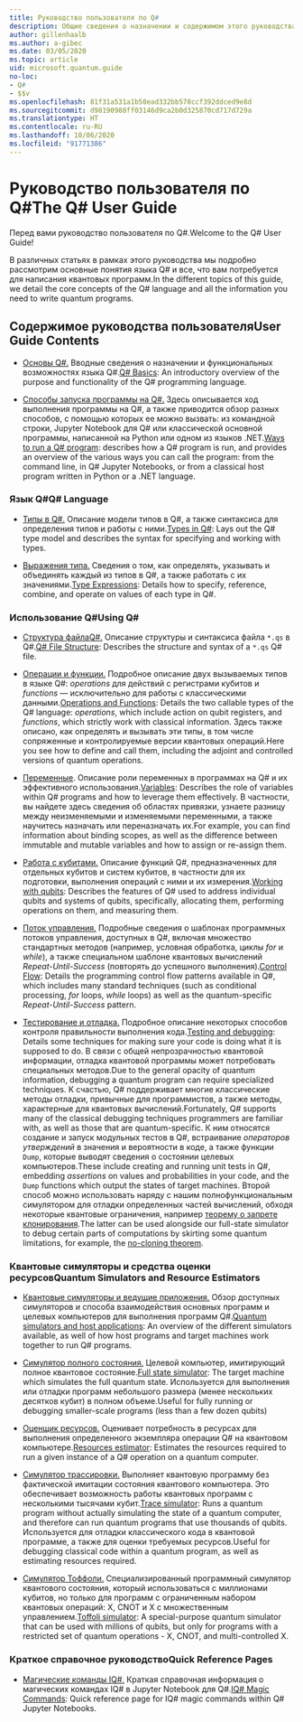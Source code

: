 ```yaml
---
title: Руководство пользователя по Q#
description: Общие сведения о назначении и содержимом этого руководства пользователя
author: gillenhaalb
ms.author: a-gibec
ms.date: 03/05/2020
ms.topic: article
uid: microsoft.quantum.guide
no-loc:
- Q#
- $$v
ms.openlocfilehash: 81f31a531a1b50ead332bb578ccf392ddced9e8d
ms.sourcegitcommit: d98190988ff03146d9ca2b0d325870cd717d729a
ms.translationtype: HT
ms.contentlocale: ru-RU
ms.lasthandoff: 10/06/2020
ms.locfileid: "91771386"
---
```

# <a name="the-no-locq-user-guide"></a><span data-ttu-id="72810-103">Руководство пользователя по Q#</span><span class="sxs-lookup"><span data-stu-id="72810-103">The Q# User Guide</span></span>

<span data-ttu-id="72810-104">Перед вами руководство пользователя по Q#.</span><span class="sxs-lookup"><span data-stu-id="72810-104">Welcome to the Q# User Guide!</span></span> 

<span data-ttu-id="72810-105">В различных статьях в рамках этого руководства мы подробно рассмотрим основные понятия языка Q# и все, что вам потребуется для написания квантовых программ.</span><span class="sxs-lookup"><span data-stu-id="72810-105">In the different topics of this guide, we detail the core concepts of the Q# language and all the information you need to write quantum programs.</span></span>

## <a name="user-guide-contents"></a><span data-ttu-id="72810-106">Содержимое руководства пользователя</span><span class="sxs-lookup"><span data-stu-id="72810-106">User Guide Contents</span></span>

- <span data-ttu-id="72810-107">[Основы Q#.](xref:microsoft.quantum.guide.basics) Вводные сведения о назначении и функциональных возможностях языка Q#.</span><span class="sxs-lookup"><span data-stu-id="72810-107">[Q# Basics](xref:microsoft.quantum.guide.basics): An introductory overview of the purpose and functionality of the Q# programming language.</span></span> 

- <span data-ttu-id="72810-108">[Способы запуска программы на Q#.](xref:microsoft.quantum.guide.host-programs) Здесь описывается ход выполнения программы на Q#, а также приводится обзор разных способов, с помощью которых ее можно вызвать: из командной строки, Jupyter Notebook для Q# или классической основной программы, написанной на Python или одном из языков .NET.</span><span class="sxs-lookup"><span data-stu-id="72810-108">[Ways to run a Q# program](xref:microsoft.quantum.guide.host-programs): describes how a Q# program is run, and provides an overview of the various ways you can call the program: from the command line, in Q# Jupyter Notebooks, or from a classical host program written in Python or a .NET language.</span></span>

### <a name="no-locq-language"></a><span data-ttu-id="72810-109">Язык Q#</span><span class="sxs-lookup"><span data-stu-id="72810-109">Q# Language</span></span>

- <span data-ttu-id="72810-110">[Типы в Q#.](xref:microsoft.quantum.guide.types) Описание модели типов в Q#, а также синтаксиса для определения типов и работы с ними.</span><span class="sxs-lookup"><span data-stu-id="72810-110">[Types in Q#](xref:microsoft.quantum.guide.types): Lays out the Q# type model and describes the syntax for specifying and working with types.</span></span>

- <span data-ttu-id="72810-111">[Выражения типа.](xref:microsoft.quantum.guide.expressions) Сведения о том, как определять, указывать и объединять каждый из типов в Q#, а также работать с их значениями.</span><span class="sxs-lookup"><span data-stu-id="72810-111">[Type Expressions](xref:microsoft.quantum.guide.expressions): Details how to specify, reference, combine, and operate on values of each type in Q#.</span></span> 

### <a name="using-no-locq"></a><span data-ttu-id="72810-112">Использование Q#</span><span class="sxs-lookup"><span data-stu-id="72810-112">Using Q#</span></span>

- <span data-ttu-id="72810-113">[Структура файлаQ#.](xref:microsoft.quantum.guide.filestructure) Описание структуры и синтаксиса файла `*.qs` в Q#.</span><span class="sxs-lookup"><span data-stu-id="72810-113">[Q# File Structure](xref:microsoft.quantum.guide.filestructure): Describes the structure and syntax of a `*.qs` Q# file.</span></span>

- <span data-ttu-id="72810-114">[Операции и функции.](xref:microsoft.quantum.guide.operationsfunctions) Подробное описание двух вызываемых типов в языке Q#: *operations* для действий с регистрами кубитов и *functions* — исключительно для работы с классическими данными.</span><span class="sxs-lookup"><span data-stu-id="72810-114">[Operations and Functions](xref:microsoft.quantum.guide.operationsfunctions): Details the two callable types of the Q# language: *operations*, which include action on qubit registers, and *functions*, which strictly work with classical information.</span></span> 
    <span data-ttu-id="72810-115">Здесь также описано, как определять и вызывать эти типы, в том числе сопряженные и контролируемые версии квантовых операций.</span><span class="sxs-lookup"><span data-stu-id="72810-115">Here you see how to define and call them, including the adjoint and controlled versions of quantum operations.</span></span>

- <span data-ttu-id="72810-116">[Переменные](xref:microsoft.quantum.guide.variables). Описание роли переменных в программах на Q# и их эффективного использования.</span><span class="sxs-lookup"><span data-stu-id="72810-116">[Variables](xref:microsoft.quantum.guide.variables): Describes the role of variables within Q# programs and how to leverage them effectively.</span></span> 
    <span data-ttu-id="72810-117">В частности, вы найдете здесь сведения об областях привязки, узнаете разницу между неизменяемыми и изменяемыми переменными, а также научитесь назначать или переназначать их.</span><span class="sxs-lookup"><span data-stu-id="72810-117">For example, you can find information about binding scopes, as well as the difference between immutable and mutable variables and how to assign or re-assign them.</span></span>

- <span data-ttu-id="72810-118">[Работа с кубитами.](xref:microsoft.quantum.guide.qubits) Описание функций Q#, предназначенных для отдельных кубитов и систем кубитов, в частности для их подготовки, выполнения операций с ними и их измерения.</span><span class="sxs-lookup"><span data-stu-id="72810-118">[Working with qubits](xref:microsoft.quantum.guide.qubits): Describes the features of Q# used to address individual qubits and systems of qubits, specifically, allocating them, performing operations on them, and measuring them.</span></span> 

- <span data-ttu-id="72810-119">[Поток управления.](xref:microsoft.quantum.guide.controlflow) Подробные сведения о шаблонах программных потоков управления, доступных в Q#, включая множество стандартных методов (например, условная обработка, циклы *for* и *while*), а также специальном шаблоне квантовых вычислений *Repeat-Until-Success* (повторять до успешного выполнения).</span><span class="sxs-lookup"><span data-stu-id="72810-119">[Control Flow](xref:microsoft.quantum.guide.controlflow): Details the programming control flow patterns available in Q#, which includes many standard techniques (such as conditional processing, *for* loops, *while* loops) as well as the quantum-specific *Repeat-Until-Success* pattern.</span></span>

- <span data-ttu-id="72810-120">[Тестирование и отладка.](xref:microsoft.quantum.guide.testingdebugging) Подробное описание некоторых способов контроля правильности выполнения кода.</span><span class="sxs-lookup"><span data-stu-id="72810-120">[Testing and debugging](xref:microsoft.quantum.guide.testingdebugging): Details some techniques for making sure your code is doing what it is supposed to do.</span></span> 
    <span data-ttu-id="72810-121">В связи с общей непрозрачностью квантовой информации, отладка квантовой программы может потребовать специальных методов.</span><span class="sxs-lookup"><span data-stu-id="72810-121">Due to the general opacity of quantum information, debugging a quantum program can require specialized techniques.</span></span> 
    <span data-ttu-id="72810-122">К счастью, Q# поддерживает многие классические методы отладки, привычные для программистов, а также методы, характерные для квантовых вычислений.</span><span class="sxs-lookup"><span data-stu-id="72810-122">Fortunately, Q# supports many of the classical debugging techniques programmers are familiar with, as well as those that are quantum-specific.</span></span> <span data-ttu-id="72810-123">К ним относятся создание и запуск модульных тестов в Q#, встраивание *операторов утверждений* в значения и вероятности в коде, а также функции `Dump`, которые выводят сведения о состоянии целевых компьютеров.</span><span class="sxs-lookup"><span data-stu-id="72810-123">These include creating and running unit tests in Q#, embedding *assertions* on values and probabilities in your code, and the `Dump` functions which output the states of target machines.</span></span> 
    <span data-ttu-id="72810-124">Второй способ можно использовать наряду с нашим полнофункциональным симулятором для отладки определенных частей вычислений, обходя некоторые квантовые ограничения, например [теорему о запрете клонирования](xref:microsoft.quantum.concepts.pauli).</span><span class="sxs-lookup"><span data-stu-id="72810-124">The latter can be used alongside our full-state simulator to debug certain parts of computations by skirting some quantum limitations, for example, the [no-cloning theorem](xref:microsoft.quantum.concepts.pauli).</span></span>

### <a name="quantum-simulators-and-resource-estimators"></a><span data-ttu-id="72810-125">Квантовые симуляторы и средства оценки ресурсов</span><span class="sxs-lookup"><span data-stu-id="72810-125">Quantum Simulators and Resource Estimators</span></span>

- <span data-ttu-id="72810-126">[Квантовые симуляторы и ведущие приложения.](xref:microsoft.quantum.machines) Обзор доступных симуляторов и способа взаимодействия основных программ и целевых компьютеров для выполнения программ Q#.</span><span class="sxs-lookup"><span data-stu-id="72810-126">[Quantum simulators and host applications](xref:microsoft.quantum.machines): An overview of the different simulators available, as well of how host programs and target machines work together to run Q# programs.</span></span>

- <span data-ttu-id="72810-127">[Симулятор полного состояния.](xref:microsoft.quantum.machines.full-state-simulator) Целевой компьютер, имитирующий полное квантовое состояние.</span><span class="sxs-lookup"><span data-stu-id="72810-127">[Full state simulator](xref:microsoft.quantum.machines.full-state-simulator): The target machine which simulates the full quantum state.</span></span> <span data-ttu-id="72810-128">Используется для выполнения или отладки программ небольшого размера (менее нескольких десятков кубит) в полном объеме.</span><span class="sxs-lookup"><span data-stu-id="72810-128">Useful for fully running or debugging smaller-scale programs (less than a few dozen qubits)</span></span>

- <span data-ttu-id="72810-129">[Оценщик ресурсов.](xref:microsoft.quantum.machines.resources-estimator) Оценивает потребность в ресурсах для выполнения определенного экземпляра операции Q# на квантовом компьютере.</span><span class="sxs-lookup"><span data-stu-id="72810-129">[Resources estimator](xref:microsoft.quantum.machines.resources-estimator): Estimates the resources required to run a given instance of a Q# operation on a quantum computer.</span></span>

- <span data-ttu-id="72810-130">[Симулятор трассировки.](xref:microsoft.quantum.machines.qc-trace-simulator.intro) Выполняет квантовую программу без фактической имитации состояния квантового компьютера. Это обеспечивает возможность работы квантовых программ с несколькими тысячами кубит.</span><span class="sxs-lookup"><span data-stu-id="72810-130">[Trace simulator](xref:microsoft.quantum.machines.qc-trace-simulator.intro): Runs a quantum program without actually simulating the state of a quantum computer, and therefore can run quantum programs that use thousands of qubits.</span></span> <span data-ttu-id="72810-131">Используется для отладки классического кода в квантовой программе, а также для оценки требуемых ресурсов.</span><span class="sxs-lookup"><span data-stu-id="72810-131">Useful for debugging classical code within a quantum program, as well as estimating resources required.</span></span>

- <span data-ttu-id="72810-132">[Симулятор Тоффоли.](xref:microsoft.quantum.machines.toffoli-simulator) Специализированный программный симулятор квантового состояния, который использоваться с миллионами кубитов, но только для программ с ограниченным набором квантовых операций: X, CNOT и X с множественным управлением.</span><span class="sxs-lookup"><span data-stu-id="72810-132">[Toffoli simulator](xref:microsoft.quantum.machines.toffoli-simulator): A special-purpose quantum simulator that can be used with millions of qubits, but only for programs with a restricted set of quantum operations - X, CNOT, and multi-controlled X.</span></span>

### <a name="quick-reference-pages"></a><span data-ttu-id="72810-133">Краткое справочное руководство</span><span class="sxs-lookup"><span data-stu-id="72810-133">Quick Reference Pages</span></span>

- <span data-ttu-id="72810-134">[Магические команды IQ#.](xref:microsoft.quantum.guide.quickref.iqsharp) Краткая справочная информация о магических командах IQ# в Jupyter Notebook для Q#.</span><span class="sxs-lookup"><span data-stu-id="72810-134">[IQ# Magic Commands](xref:microsoft.quantum.guide.quickref.iqsharp): Quick reference page for IQ# magic commands within Q# Jupyter Notebooks.</span></span>
